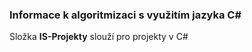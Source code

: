 ### Informace k algoritmizaci s využitím jazyka C#

Složka **IS-Projekty** slouží pro projekty v C#

